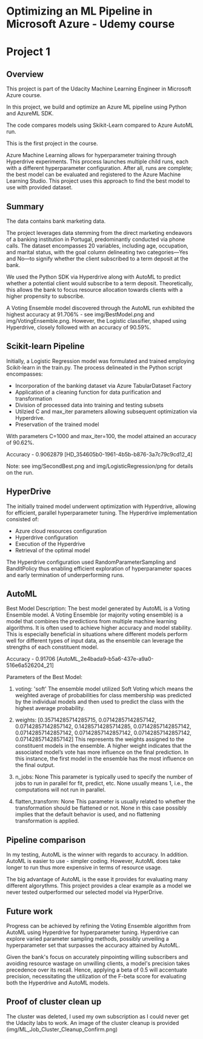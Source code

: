 # Optimizing an ML Pipeline in Microsoft Azure - Udemy course
# Project 1

## Overview
This project is part of the Udacity Machine Learning Engineer in Microsoft Azure course.

In this project, we build and optimize an Azure ML pipeline using Python and AzureML SDK.

The code compares models using Skikit-Learn compared to Azure AutoML run.

This is the first project in the course.

Azure Machine Learning allows for hyperparameter training through Hyperdrive experiments. This process launches multiple child runs, each with a different hyperparameter configuration. After all, runs are complete; the best model can be evaluated and registered to the Azure Machine Learning Studio. This project uses this approach to find the best model to use with provided dataset.

## Summary

The data contains bank marketing data.

The project leverages data stemming from the direct marketing endeavors of a banking institution in Portugal, predominantly conducted via phone calls. The dataset encompasses 20 variables, including age, occupation, and marital status, with the goal column delineating two categories—Yes and No—to signify whether the client subscribed to a term deposit at the bank.

We used the Python SDK via Hyperdrive along with AutoML to predict whether a potential client would subscribe to a term deposit. Theoretically, this allows the bank to focus resource allocation towards clients with a higher propensity to subscribe.

A Voting Ensemble model discovered through the AutoML run exhibited the highest accuracy at 91.706% - see img/BestModel.png and img/VotingEnsemble.png. However, the Logistic classifier, shaped using Hyperdrive, closely followed with an accuracy of 90.59%.

## Scikit-learn Pipeline

Initially, a Logistic Regression model was formulated and trained employing Scikit-learn in the train.py. The process delineated in the Python script encompasses:

- Incorporation of the banking dataset via Azure TabularDataset Factory
- Application of a cleaning function for data purification and transformation
- Division of processed data into training and testing subsets
- Utilzied C and max_iter parameters allowing subsequent optimization via Hyperdrive.
- Preservation of the trained model

With parameters C=1000 and max_iter=100, the model attained an accuracy of 90.62%.

Accuracy - 0.9062879 [HD_354605b0-1961-4b5b-b876-3a7c79c9cd12_4]

Note: see img/SecondBest.png and img/LogisticRegression/png for details on the run.

## HyperDrive

The initially trained model underwent optimization with Hyperdrive, allowing for efficient, parallel hyperparameter tuning. The Hyperdrive implementation consisted of:

- Azure cloud resources configuration
- Hyperdrive configuration
- Execution of the Hyperdrive
- Retrieval of the optimal model

The Hyperdrive configuration used RandomParameterSampling and BanditPolicy thus enabling efficient exploration of hyperparameter spaces and early termination of underperforming runs.

## AutoML

Best Model Description:
The best model generated by AutoML is a Voting Ensemble model. A Voting Ensemble (or majority voting ensemble) is a model that combines the predictions from multiple machine learning algorithms. It is often used to achieve higher accuracy and model stability. This is especially beneficial in situations where different models perform well for different types of input data, as the ensemble can leverage the strengths of each constituent model.

Accuracy - 0.91706 [AutoML_2e4bada9-b5a6-437e-a9a0-516e6a526204_21]

Parameters of the Best Model:
1. voting: 'soft'
The ensemble model utilized Soft Voting which means the weighted average of probabilities for class membership was predicted by the individual models and then used to predict the class with the highest average probability.

2. weights: [0.35714285714285715, 0.07142857142857142, 0.07142857142857142, 0.14285714285714285, 0.07142857142857142, 0.07142857142857142, 0.07142857142857142, 0.07142857142857142, 0.07142857142857142]
This represents the weights assigned to the constituent models in the ensemble. A higher weight indicates that the associated model’s vote has more influence on the final prediction. In this instance, the first model in the ensemble has the most influence on the final output.

3. n_jobs: None
This parameter is typically used to specify the number of jobs to run in parallel for fit, predict, etc. None usually means 1, i.e., the computations will not run in parallel.

4. flatten_transform: None
This parameter is usually related to whether the transformation should be flattened or not. None in this case possibly implies that the default behavior is used, and no flattening transformation is applied.

## Pipeline comparison

In my testing, AutoML is the winner with regards to accuracy. In addition. AutoML is easier to use - simpler coding. However, AutoML does take longer to run thus more expensive in terms of resource usage. 

The big advantage of AutoML is the ease it provides for evaluating many different algorythms. This project provides a clear example as a model we never tested outperformed our selected model via HyperDrive.

## Future work

Progress can be achieved by refining the Voting Ensemble algorithm from AutoML using Hyperdrive for hyperparameter tuning. Hyperdrive can explore varied parameter sampling methods, possibly unveiling a hyperparameter set that surpasses the accuracy attained by AutoML.

Given the bank's focus on accurately pinpointing willing subscribers and avoiding resource wastage on unwilling clients, a model's precision takes precedence over its recall. Hence, applying a beta of 0.5 will accentuate precision, necessitating the utilization of the F-beta score for evaluating both the Hyperdrive and AutoML models.

## Proof of cluster clean up

The cluster was deleted, I used my own subscription as I could never get the Udacity labs to work. An image of the cluster cleanup is provided (img/ML_Job_Cluster_Cleanup_Confirm.png)
